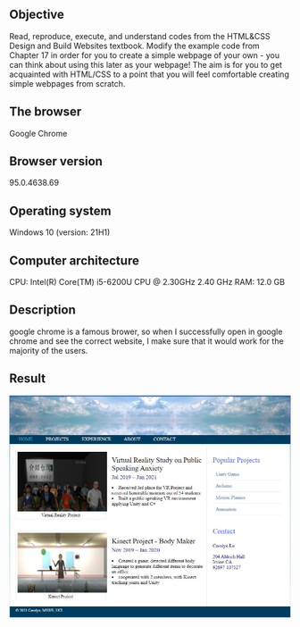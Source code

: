 ## Objective

Read, reproduce, execute, and understand codes from the HTML&CSS Design and Build Websites textbook. Modify the example code from Chapter 17 in order for you to create a simple webpage of your own - you can think about using this later as your webpage! The aim is for you to get acquainted with HTML/CSS to a point that you will feel comfortable creating simple webpages from scratch.

## The browser
Google Chrome

## Browser version
95.0.4638.69

## Operating system
Windows 10 (version: 21H1)

## Computer architecture
CPU: Intel(R) Core(TM) i5-6200U CPU @ 2.30GHz   2.40 GHz
RAM: 12.0 GB

## Description
google chrome is a famous brower, so when I successfully open in google chrome and see the correct website, I make sure that it would work for the majority of the users.

## Result
![Result](Practice1_Result.JPG)
